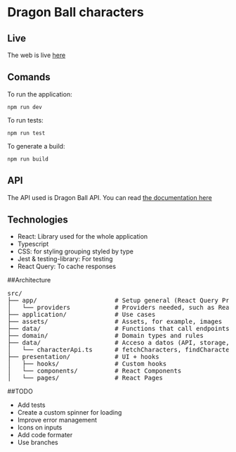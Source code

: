 # Dragon Ball characters

## Live
The web is live [here]()

## Comands
To run the application:
```console
npm run dev
```

To run tests:
```console
npm run test
```

To generate a build:
```console
npm run build
```

## API
The API used is Dragon Ball API. You can read [the documentation here](https://web.dragonball-api.com/documentation)

## Technologies
- React: Library used for the whole application
- Typescript
- CSS: for styling grouping styled by type
- Jest & testing-library: For testing
- React Query: To cache responses

##Architecture
<pre>
src/
├── app/                     # Setup general (React Query Provider, router, etc.)
│   └── providers            # Providers needed, such as React Query Provider
├── application/             # Use cases
├── assets/                  # Assets, for example, images
├── data/                    # Functions that call endpoints
├── domain/                  # Domain types and rules
├── data/                    # Acceso a datos (API, storage, etc.)
│   └── characterApi.ts      # fetchCharacters, findCharacter, etc.
├── presentation/            # UI + hooks
│   ├── hooks/               # Custom hooks
│   └── components/          # React Components
│   └── pages/               # React Pages
</pre>
##TODO

- Add tests
- Create a custom spinner for loading
- Improve error management
- Icons on inputs
- Add code formater
- Use branches
